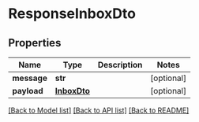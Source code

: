 # ResponseInboxDto

## Properties
Name | Type | Description | Notes
------------ | ------------- | ------------- | -------------
**message** | **str** |  | [optional] 
**payload** | [**InboxDto**](InboxDto.md) |  | [optional] 

[[Back to Model list]](../README.md#documentation-for-models) [[Back to API list]](../README.md#documentation-for-api-endpoints) [[Back to README]](../README.md)


